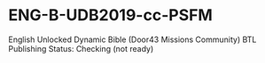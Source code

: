 # ENG-B-UDB2019-cc-PSFM
English Unlocked Dynamic Bible (Door43 Missions Community)
BTL Publishing Status: Checking (not ready)
